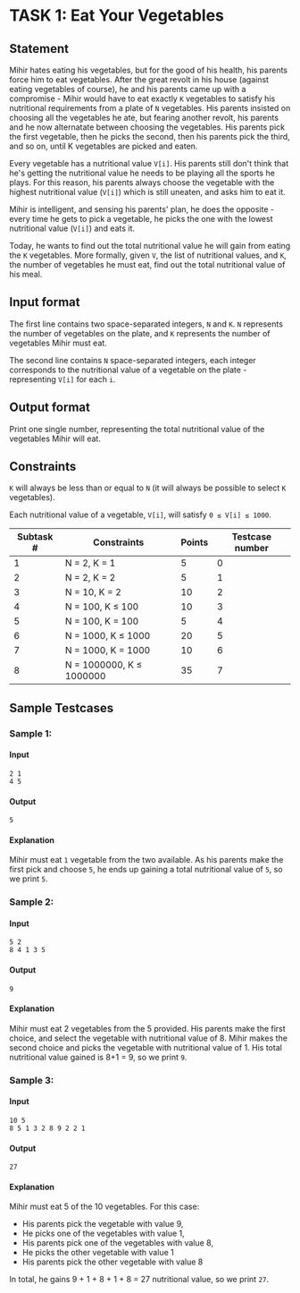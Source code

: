 
# TASK 1: Eat Your Vegetables

## Statement

Mihir hates eating his vegetables, but for the good of his health, his parents force him to eat vegetables. After the great revolt in his house (against eating vegetables of course), he and his parents came up with a compromise - Mihir would have to eat exactly `K` vegetables to satisfy his nutritional requirements from a plate of `N` vegetables. His parents insisted on choosing all the vegetables he ate, but fearing another revolt, his parents and he now alternatate between choosing the vegetables. His parents pick the first vegetable, then he picks the second, then his parents pick the third, and so on, until K vegetables are picked and eaten. 

Every vegetable has a nutritional value `V[i]`. His parents still don't think that he's getting the nutritional value he needs to be playing all the sports he plays. For this reason, his parents always choose the vegetable with the highest nutritional value (`V[i]`) which is still uneaten, and asks him to eat it. 

Mihir is intelligent, and sensing his parents' plan, he does the opposite - every time he gets to pick a vegetable, he picks the one with the lowest nutritional value (`V[i]`) and eats it.

Today, he wants to find out the total nutritional value he will gain from eating the `K` vegetables. More formally, given `V`, the list of nutritional values, and `K`, the number of vegetables he must eat, find out the total nutritional value of his meal.

## Input format

The first line contains two space-separated integers, `N` and `K`. `N` represents the number of vegetables on the plate, and `K` represents the number of vegetables Mihir must eat.

The second line contains `N` space-separated integers, each integer corresponds to the nutritional value of a vegetable on the plate - representing `V[i]` for each `i`.

## Output format

Print one single number, representing the total nutritional value of the vegetables Mihir will eat.

## Constraints

`K` will always be less than or equal to `N` (it will always be possible to select `K` vegetables).

Each nutritional value of a vegetable, `V[i]`, will satisfy `0 ≤ V[i] ≤ 1000`.

| Subtask # | Constraints | Points | Testcase number |
| --- | --- | --- | --- |
| 1 | N = 2, K = 1 | 5 | 0 |
| 2 | N = 2, K = 2 | 5 | 1 |
| 3 | N = 10, K = 2 | 10 | 2 |
| 4 | N = 100, K ≤ 100 | 10 | 3 |
| 5 | N = 100, K = 100 | 5 | 4 |
| 6 | N = 1000, K ≤ 1000 | 20 | 5 |
| 7 | N = 1000, K = 1000 | 10 | 6 |
| 8 | N = 1000000, K ≤ 1000000 | 35 | 7 |

## Sample Testcases

### Sample 1:

#### Input

```
2 1
4 5
```

#### Output

```
5
```

#### Explanation

Mihir must eat `1` vegetable from the two available. As his parents make the first pick and choose `5`, he ends up gaining a total nutritional value of `5`, so we print `5`.

### Sample 2:

#### Input

```
5 2
8 4 1 3 5
```

#### Output

```
9
```

#### Explanation

Mihir must eat 2 vegetables from the 5 provided. His parents make the first choice, and select the vegetable with nutritional value of 8. Mihir makes the second choice and picks the vegetable with nutritional value of 1. His total nutritional value gained is 8+1 = 9, so we print `9`.

### Sample 3:

#### Input

```
10 5
8 5 1 3 2 8 9 2 2 1
```

#### Output

```
27
```

#### Explanation

Mihir must eat 5 of the 10 vegetables. For this case:
 * His parents pick the vegetable with value 9,
 * He picks one of the vegetables with value 1,
 * His parents pick one of the vegetables with value 8,
 * He picks the other vegetable with value 1
 * His parents pick the other vegetable with value 8

In total, he gains 9 + 1 + 8 + 1 + 8 = 27 nutritional value, so we print `27`.
